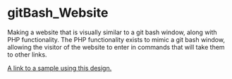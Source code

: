 # gitBash_Website
Making a website that is visually similar to a git bash window, along with PHP functionality. The PHP functionality exists to mimic a git bash window, allowing the visitor of the website to enter in commands that will take them to other links. 

[A link to a sample using this design.](www.aaronpattersonsportfolio.com/gitbashsite/default.php)
